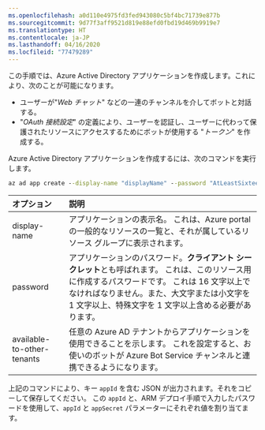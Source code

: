 ```yaml
---
ms.openlocfilehash: a0d110e4975fd3fed943080c5bf4bc71739e877b
ms.sourcegitcommit: 9d77f3aff9521d819e88efd0fbd19d469b9919e7
ms.translationtype: HT
ms.contentlocale: ja-JP
ms.lasthandoff: 04/16/2020
ms.locfileid: "77479289"
---
```

この手順では、Azure Active Directory アプリケーションを作成します。これにより、次のことが可能になります。

- ユーザーが"*Web チャット*" などの一連のチャンネルを介してボットと対話する。
- "*OAuth 接続設定*" の定義により、ユーザーを認証し、ユーザーに代わって保護されたリソースにアクセスするためにボットが使用する "*トークン*" を作成する。

Azure Active Directory アプリケーションを作成するには、次のコマンドを実行します。

```cmd
az ad app create --display-name "displayName" --password "AtLeastSixteenCharacters_0" --available-to-other-tenants
```

| オプション   | 説明 |
|:---------|:------------|
| display-name | アプリケーションの表示名。 これは、Azure portal の一般的なリソースの一覧と、それが属しているリソース グループに表示されます。|
| password | アプリケーションのパスワード。**クライアント シークレット**とも呼ばれます。 これは、このリソース用に作成するパスワードです。 これは 16 文字以上でなければなりません。また、大文字または小文字を 1 文字以上、特殊文字を 1 文字以上含める必要があります。|
| available-to-other-tenants| 任意の Azure AD テナントからアプリケーションを使用できることを示します。 これを設定すると、お使いのボットが Azure Bot Service チャンネルと連携できるようになります。|

上記のコマンドにより、キー `appId` を含む JSON が出力されます。それをコピーして保存してください。
この `appId` と、ARM デプロイ手順で入力したパスワードを使用して、`appId` と `appSecret` パラメーターにそれぞれ値を割り当てます。
